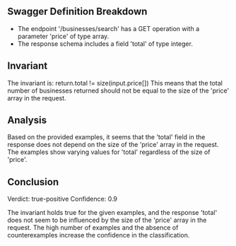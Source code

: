 ## Swagger Definition Breakdown
- The endpoint '/businesses/search' has a GET operation with a parameter 'price' of type array.
- The response schema includes a field 'total' of type integer.

## Invariant
The invariant is: return.total != size(input.price[])
This means that the total number of businesses returned should not be equal to the size of the 'price' array in the request.

## Analysis
Based on the provided examples, it seems that the 'total' field in the response does not depend on the size of the 'price' array in the request. The examples show varying values for 'total' regardless of the size of 'price'.

## Conclusion
Verdict: true-positive
Confidence: 0.9

The invariant holds true for the given examples, and the response 'total' does not seem to be influenced by the size of the 'price' array in the request. The high number of examples and the absence of counterexamples increase the confidence in the classification.
